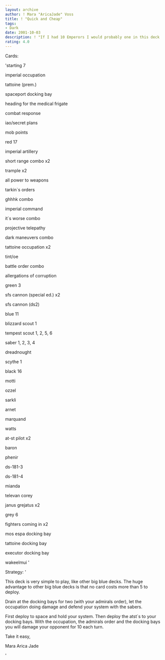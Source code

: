```yaml
---
layout: archive
author: ! Mara "AricaJade" Voss
title: ! "Quick and Cheap"
tags:
- Dark
date: 2001-10-03
description: ! "If I had 10 Emperors I would probably one in this deck."
rating: 4.0
---
```

Cards: 

'starting 7

imperial occupation

tattoine (prem.)

spaceport docking bay

heading for the medical frigate

combat response

iao/secret plans

mob points


red 17

imperial artillery

short range combo x2

trample x2

all power to weapons

tarkin`s orders

ghhhk combo

imperial command

it`s worse combo

projective telepathy

dark maneuvers combo

tattoine occupation x2

tint/oe

battle order combo

allergations of corruption


green 3

sfs cannon (special ed.) x2

sfs cannon (ds2)


blue 11

blizzard scout 1

tempest scout 1, 2, 5, 6

saber 1, 2, 3, 4

dreadnought

scythe 1


black 16

motti

ozzel

sarkli

arnet

marquand

watts

at-st pilot x2

baron

phenir

ds-181-3

ds-181-4

mianda

televan corey

janus grejatus x2


grey 6

fighters coming in x2

mos espa docking bay

tattoine docking bay

executor docking bay

wakeelmui '

Strategy: '

This deck is very simple to play, like other big blue decks. The huge advantage to other big blue decks is that no card costs more than 5 to deploy.


Drain at the docking bays for two (with your admirals order), let the occupation doing damage and defend your system with the sabers.


First deploy to space and hold your system. Then deploy the atst`s to your docking bays. With the occupation, the admirals order and the docking bays you will damage your opponent for 10 each turn.



Take it easy,

Mara Arica Jade


'